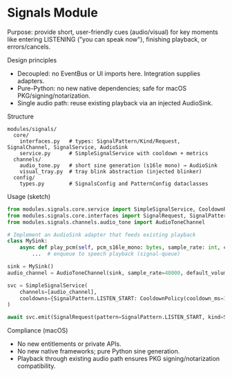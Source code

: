 # Signals Module

Purpose: provide short, user-friendly cues (audio/visual) for key moments like entering LISTENING ("you can speak now"), finishing playback, or errors/cancels.

Design principles
- Decoupled: no EventBus or UI imports here. Integration supplies adapters.
- Pure-Python: no new native dependencies; safe for macOS PKG/signing/notarization.
- Single audio path: reuse existing playback via an injected AudioSink.

Structure
```
modules/signals/
  core/
    interfaces.py   # types: SignalPattern/Kind/Request, SignalChannel, SignalService, AudioSink
    service.py      # SimpleSignalService with cooldown + metrics
  channels/
    audio_tone.py   # short sine generation (s16le mono) → AudioSink
    visual_tray.py  # tray blink abstraction (injected blinker)
  config/
    types.py        # SignalsConfig and PatternConfig dataclasses
```

Usage (sketch)
```python
from modules.signals.core.service import SimpleSignalService, CooldownPolicy
from modules.signals.core.interfaces import SignalRequest, SignalPattern, SignalKind
from modules.signals.channels.audio_tone import AudioToneChannel

# Implement an AudioSink adapter that feeds existing playback
class MySink:
    async def play_pcm(self, pcm_s16le_mono: bytes, sample_rate: int, channels: int = 1, gain: float = 1.0, priority: int = 10):
        ...  # enqueue to speech playback (signal-queue)

sink = MySink()
audio_channel = AudioToneChannel(sink, sample_rate=48000, default_volume=0.2)

svc = SimpleSignalService(
    channels=[audio_channel],
    cooldowns={SignalPattern.LISTEN_START: CooldownPolicy(cooldown_ms=300)},
)

await svc.emit(SignalRequest(pattern=SignalPattern.LISTEN_START, kind=SignalKind.AUDIO))
```

Compliance (macOS)
- No new entitlements or private APIs.
- No new native frameworks; pure Python sine generation.
- Playback through existing audio path ensures PKG signing/notarization compatibility.

